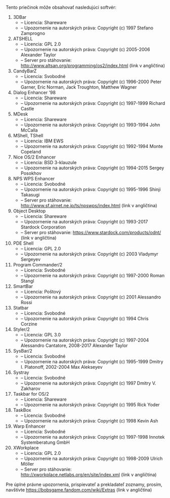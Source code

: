 Tento priečinok môže obsahovať nasledujúci softvér:

1. 3DBar
   - – Licencia: Shareware
   - – Upozornenie na autorských práva: Copyright (c) 1997 Stefano Zamprogno
2. ATSHELL
   - – Licencia: GPL 2.0
   - – Upozornenie na autorských práva: Copyright (c) 2005-2006 Alexander Taylor
   - – Server pro stáhovanie: http://www.altsan.org/programming/os2/index.html (link v angličtina)
3. CandyBarZ
   - – Licencia: Svobodné
   - – Upozornenie na autorských práva: Copyright (c) 1996-2000 Peter Garner, Eric Norman, Jack Troughton, Matthew Wagner
4. Dialog Enhancer '98
   - – Licencia: Shareware
   - – Upozornenie na autorských práva: Copyright (c) 1997-1999 Richard Castle
5. MDesk
   - – Licencia: Shareware
   - – Upozornenie na autorských práva: Copyright (c) 1993-1994 John McCalla
6. MShell, TShell
   - – Licencia: IBM EWS
   - – Upozornenie na autorských práva: Copyright (c) 1992-1994 Monte Copeland
7. Nice OS/2 Enhancer
   - – Licencia: BSD 3-klauzule
   - – Upozornenie na autorských práva: Copyright (c) 1994-2015 Sergey Posokhov
8. NPS WPS Enhancer
   - – Licencia: Svobodné
   - – Upozornenie na autorských práva: Copyright (c) 1995-1996 Shinji Takasugi
   - – Server pro stáhovanie: http://www.sf.airnet.ne.jp/ts/npswps/index.html (link v angličtina)
9. Object Desktop
   - – Licencia: Shareware
   - – Upozornenie na autorských práva: Copyright (c) 1993-2017 Stardock Corporation
   - – Server pro stáhovanie: https://www.stardock.com/products/odnt/ (link v angličtina)
10. PDE Shell
    - – Licencia: GPL 2.0
    - – Upozornenie na autorských práva: Copyright (c) 2003 Vladymyr Sergeyev
11. Program Commander/2
    - – Licencia: Svobodné
    - – Upozornenie na autorských práva: Copyright (c) 1997-2000 Roman Stangl
12. SmartBar
    - – Licencia: Poštový
    - – Upozornenie na autorských práva: Copyright (c) 2001 Alessandro Rossi
13. Statbar
    - – Licencia: Svobodné
    - – Upozornenie na autorských práva: Copyright (c) 1994 Chris Corzine
14. Styler/2
    - – Licencia: GPL 3.0
    - – Upozornenie na autorských práva: Copyright (c) 1997-2004 Alessandro Cantatore, 2008-2017 Alexander Taylor
15. SysBar/2
    - – Licencia: Svobodné
    - – Upozornenie na autorských práva: Copyright (c) 1995-1999 Dmitry I. Platonoff, 2002-2004 Max Alekseyev
16. Systray
    - – Licencia: Svobodné
    - – Upozornenie na autorských práva: Copyright (c) 1997 Dmitry V. Zakharov
17. Taskbar for OS/2
    - – Licencia: Shareware
    - – Upozornenie na autorských práva: Copyright (c) 1995 Rick Yoder
18. TaskBox
    - – Licencia: Svobodné
    - – Upozornenie na autorských práva: Copyright (c) 1998 Kevin Ash
19. Warp Enhancer
    - – Licencia: Svobodné
    - – Upozornenie na autorských práva: Copyright (c) 1997-1998 Innotek Systemberatung GmbH
20. XWorkplace
    - – Licencia: GPL 2.0
    - – Upozornenie na autorských práva: Copyright (c) 1998-2009 Ulrich Möller
    - – Server pro stáhovanie: http://xworkplace.netlabs.org/en/site/index.xml (link v angličtina)

Pre úplné právne upozornenia, prispievateľ a prekladateľ zoznamy, prosím, navštívte https://bobsgame.fandom.com/wiki/Extras (link v angličtina)
